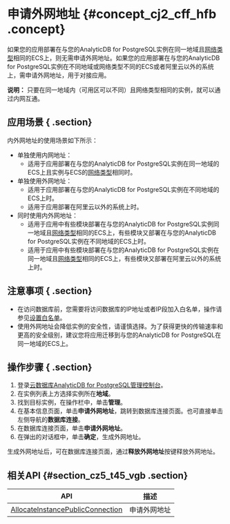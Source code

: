 # 申请外网地址 {#concept_cj2_cff_hfb .concept}

如果您的应用部署在与您的AnalyticDB for PostgreSQL实例在同一地域且[网络类型](../../../../cn.zh-CN/快速入门/配置实例/设置网络类型.md#)相同的ECS上，则无需申请外网地址。如果您的应用部署在与您的AnalyticDB for PostgreSQL实例在不同地域或网络类型不同的ECS或者阿里云以外的系统上，需申请外网地址，用于对接应用。

**说明：** 只要在同一地域内（可用区可以不同）且网络类型相同的实例，就可以通过内网互通。

## 应用场景 { .section}

内外网地址的使用场景如下所示：

-   单独使用内网地址：
    -   适用于应用部署在与您的AnalyticDB for PostgreSQL实例在同一地域的ECS上且实例与ECS的[网络类型](../../../../cn.zh-CN/快速入门/配置实例/设置网络类型.md#)相同时。
-   单独使用外网地址：
    -   适用于应用部署在与您的AnalyticDB for PostgreSQL实例在不同地域的ECS上时。
    -   适用于应用部署在阿里云以外的系统上时。
-   同时使用内外网地址：
    -   适用于应用中有些模块部署在与您的AnalyticDB for PostgreSQL实例同一地域且[网络类型](../../../../cn.zh-CN/快速入门/配置实例/设置网络类型.md#)相同的ECS上，有些模块又部署在与您的AnalyticDB for PostgreSQL实例在不同地域的ECS上时。
    -   适用于应用中有些模块部署在与您的AnalyticDB for PostgreSQL实例在同一地域且[网络类型](../../../../cn.zh-CN/快速入门/配置实例/设置网络类型.md#)相同的ECS上，有些模块又部署在阿里云以外的系统上时。

## 注意事项 { .section}

-   在访问数据库前，您需要将访问数据库的IP地址或者IP段加入白名单，操作请参见[设置白名单](../../../../cn.zh-CN/快速入门/配置实例/设置白名单.md#)。
-   使用外网地址会降低实例的安全性，请谨慎选择。为了获得更快的传输速率和更高的安全级别，建议您将应用迁移到与您的AnalyticDB for PostgreSQL在同一地域的ECS上。

## 操作步骤 { .section}

1.  登录[云数据库AnalyticDB for PostgreSQL管理控制台](https://gpdb.console.aliyun.com)。
2.  在实例列表上方选择实例所在**地域**。
3.  找到目标实例，在操作栏中，单击**管理**。
4.  在基本信息页面，单击**申请外网地址**，跳转到数据库连接页面。也可直接单击左侧导航的**数据库连接**。
5.  在数据库连接页面，单击**申请外网地址**。
6.  在弹出的对话框中，单击**确定**，生成外网地址。

生成外网地址后，可在数据库连接页面，通过**释放外网地址**按键释放外网地址。

## 相关API {#section_cz5_t45_vgb .section}

|API|描述|
|---|--|
|[AllocateInstancePublicConnection](../../../../cn.zh-CN/API参考/网络管理/AllocateInstancePublicConnection.md#)|申请外网地址|

